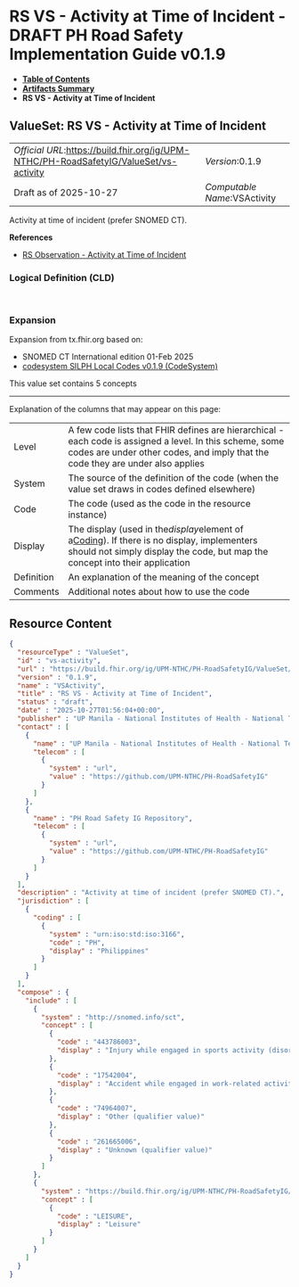 # RS VS - Activity at Time of Incident - DRAFT PH Road Safety Implementation Guide v0.1.9

* [**Table of Contents**](toc.md)
* [**Artifacts Summary**](artifacts.md)
* **RS VS - Activity at Time of Incident**

## ValueSet: RS VS - Activity at Time of Incident 

| | |
| :--- | :--- |
| *Official URL*:https://build.fhir.org/ig/UPM-NTHC/PH-RoadSafetyIG/ValueSet/vs-activity | *Version*:0.1.9 |
| Draft as of 2025-10-27 | *Computable Name*:VSActivity |

 
Activity at time of incident (prefer SNOMED CT). 

 **References** 

* [RS Observation - Activity at Time of Incident](StructureDefinition-rs-observation-activity-at-incident.md)

### Logical Definition (CLD)

 

### Expansion

Expansion from tx.fhir.org based on:

* SNOMED CT International edition 01-Feb 2025
* [codesystem SILPH Local Codes v0.1.9 (CodeSystem)](CodeSystem-cs-silph.md)

This value set contains 5 concepts

-------

 Explanation of the columns that may appear on this page: 

| | |
| :--- | :--- |
| Level | A few code lists that FHIR defines are hierarchical - each code is assigned a level. In this scheme, some codes are under other codes, and imply that the code they are under also applies |
| System | The source of the definition of the code (when the value set draws in codes defined elsewhere) |
| Code | The code (used as the code in the resource instance) |
| Display | The display (used in the*display*element of a[Coding](http://hl7.org/fhir/R4/datatypes.html#Coding)). If there is no display, implementers should not simply display the code, but map the concept into their application |
| Definition | An explanation of the meaning of the concept |
| Comments | Additional notes about how to use the code |



## Resource Content

```json
{
  "resourceType" : "ValueSet",
  "id" : "vs-activity",
  "url" : "https://build.fhir.org/ig/UPM-NTHC/PH-RoadSafetyIG/ValueSet/vs-activity",
  "version" : "0.1.9",
  "name" : "VSActivity",
  "title" : "RS VS - Activity at Time of Incident",
  "status" : "draft",
  "date" : "2025-10-27T01:56:04+00:00",
  "publisher" : "UP Manila - National Institutes of Health - National Telehealth Center",
  "contact" : [
    {
      "name" : "UP Manila - National Institutes of Health - National Telehealth Center",
      "telecom" : [
        {
          "system" : "url",
          "value" : "https://github.com/UPM-NTHC/PH-RoadSafetyIG"
        }
      ]
    },
    {
      "name" : "PH Road Safety IG Repository",
      "telecom" : [
        {
          "system" : "url",
          "value" : "https://github.com/UPM-NTHC/PH-RoadSafetyIG"
        }
      ]
    }
  ],
  "description" : "Activity at time of incident (prefer SNOMED CT).",
  "jurisdiction" : [
    {
      "coding" : [
        {
          "system" : "urn:iso:std:iso:3166",
          "code" : "PH",
          "display" : "Philippines"
        }
      ]
    }
  ],
  "compose" : {
    "include" : [
      {
        "system" : "http://snomed.info/sct",
        "concept" : [
          {
            "code" : "443786003",
            "display" : "Injury while engaged in sports activity (disorder)"
          },
          {
            "code" : "17542004",
            "display" : "Accident while engaged in work-related activity (event)"
          },
          {
            "code" : "74964007",
            "display" : "Other (qualifier value)"
          },
          {
            "code" : "261665006",
            "display" : "Unknown (qualifier value)"
          }
        ]
      },
      {
        "system" : "https://build.fhir.org/ig/UPM-NTHC/PH-RoadSafetyIG/CodeSystem/cs-silph",
        "concept" : [
          {
            "code" : "LEISURE",
            "display" : "Leisure"
          }
        ]
      }
    ]
  }
}

```
